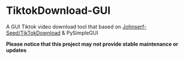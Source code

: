 # TiktokDownload-GUI
A GUI Tiktok video download tool that based on [Johnserf-Seed/TikTokDownload](https://github.com/Johnserf-Seed/TikTokDownload) & PySimpleGUI

**Please notice that this project may not provide stable maintenance or updates**
